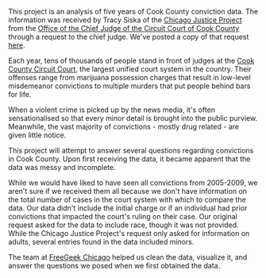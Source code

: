 This project is an analysis of five years of Cook County conviction data. The information was received by Tracy Siska of the [Chicago Justice Project](http://chicagojustice.org) from the [Office of the Chief Judge of the Circuit Court of Cook County](http://www.cookcountycourt.org/ABOUTTHECOURT/OfficeoftheChiefJudge.aspx) through a request to the chief judge. We've posted a copy of that request [here](http://chicagojustice.org/foi/active-foias/cook-county-court-criminal-conviction-data-5-year-extract). 

Each year, tens of thousands of people stand in front of judges at the [Cook County Circuit Court](http://www.cookcountyclerkofcourt.org), the largest unified court system in the country. Their offenses range from marijuana possession charges that result in low-level misdemeanor convictions to multiple murders that put people behind bars for life.

When a violent crime is picked up by the news media, it's often sensationalised so that every minor detail is brought into the public purview. Meanwhile, the vast majority of convictions - mostly drug related - are given little notice. 

This project will attempt to answer several questions regarding convictions in Cook County. Upon first receiving the data, it became apparent that the data was messy and incomplete. 

While we would have liked to have seen all convictions from 2005-2009, we aren't sure if we received them all because we don't have information on the total number of cases in the court system with which to compare the data. Our data didn't include the initial charge or if an individual had prior convictions that impacted the court's ruling on their case. Our original request asked for the data to include race, though it was not provided. While the Chicago Justice Project's request only asked for information on adults, several entries found in the data included minors. 

The team at [FreeGeek Chicago](http://freegeekchicago.org) helped us clean the data, visualize it, and answer the questions we posed when we first obtained the data. 

